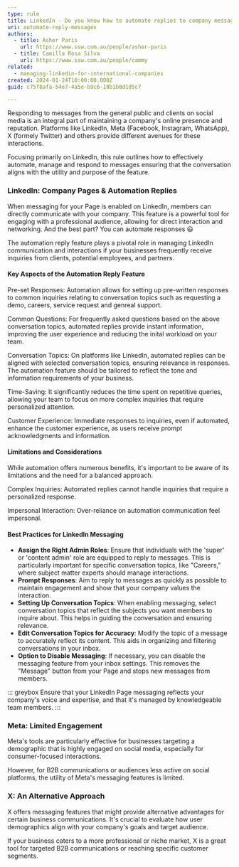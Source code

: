 ```yaml
---
type: rule
title: LinkedIn - Do you know how to automate replies to company messages?
uri: automate-reply-messages
authors:
  - title: Asher Paris
    url: https://www.ssw.com.au/people/asher-paris
  - title: Camilla Rosa Silva
    url: https://www.ssw.com.au/people/cammy
related:
  - managing-linkedin-for-international-companies
created: 2024-01-24T10:00:00.000Z
guid: c75f8afa-54e7-4a5e-b9c6-18b1b8d1d5c7

---
```


Responding to messages from the general public and clients on social media is an integral part of maintaining a company's online presence and reputation. Platforms like LinkedIn, Meta (Facebook, Instagram, WhatsApp), X (formely Twitter) and others provide different avenues for these interactions.

Focusing primarily on LinkedIn, this rule outlines how to effectively automate, manage and respond to messages ensuring that the conversation aligns with the utility and purpose of the feature.

<!--endintro-->

### LinkedIn: Company Pages & Automation Replies

When messaging for your Page is enabled on LinkedIn, members can directly communicate with your company. This feature is a powerful tool for engaging with a professional audience, allowing for direct interaction and networking. And the best part? You can automate responses 😃

The automation reply feature plays a pivotal role in managing LinkedIn communication and interactions if your businesses frequently receive inquiries from clients, potential employees, and partners.

#### Key Aspects of the Automation Reply Feature

Pre-set Responses: Automation allows for setting up pre-written responses to common inquiries relating to conversation topics such as requesting a demo, careers, service request and genreal support.

Common Questions: For frequently asked questions based on the above conversation topics, automated replies provide instant information, improving the user experience and reducing the inital workload on your team.

Conversation Topics: On platforms like LinkedIn, automated replies can be aligned with selected conversation topics, ensuring relevance in responses. The automation feature should be tailored to reflect the tone and information requirements of your business.

Time-Saving: It significantly reduces the time spent on repetitive queries, allowing your team to focus on more complex inquiries that require personalized attention.

Customer Experience: Immediate responses to inquiries, even if automated, enhance the customer experience, as users receive prompt acknowledgments and information.

#### Limitations and Considerations

While automation offers numerous benefits, it's important to be aware of its limitations and the need for a balanced approach.

Complex Inquiries: Automated replies cannot handle inquiries that require a personalized response.

Impersonal Interaction: Over-reliance on automation communication feel impersonal.

#### Best Practices for LinkedIn Messaging

* **Assign the Right Admin Roles**: Ensure that individuals with the 'super' or 'content admin' role are equipped to reply to messages. This is particularly important for specific conversation topics, like "Careers," where subject matter experts should manage interactions.
* **Prompt Responses**: Aim to reply to messages as quickly as possible to maintain engagement and show that your company values the interaction.
* **Setting Up Conversation Topics**: When enabling messaging, select conversation topics that reflect the subjects you want members to inquire about. This helps in guiding the conversation and ensuring relevance.
* **Edit Conversation Topics for Accuracy**: Modify the topic of a message to accurately reflect its content. This aids in organizing and filtering conversations in your inbox.
* **Option to Disable Messaging**: If necessary, you can disable the messaging feature from your inbox settings. This removes the "Message" button from your Page and stops new messages from members.

::: greybox
Ensure that your LinkedIn Page messaging reflects your company's voice and expertise, and that it's managed by knowledgeable team members.
:::

### Meta: Limited Engagement

Meta's tools are particularly effective for businesses targeting a demographic that is highly engaged on social media, especially for consumer-focused interactions.

However, for B2B communications or audiences less active on social platforms, the utility of Meta's messaging features is limited.

### X: An Alternative Approach

X offers messaging features that might provide alternative advantages for certain business communications. It's crucial to evaluate how user demographics align with your company's goals and target audience.

If your business caters to a more professional or niche market, X is a great tool for targeted B2B communications or reaching specific customer segments.
